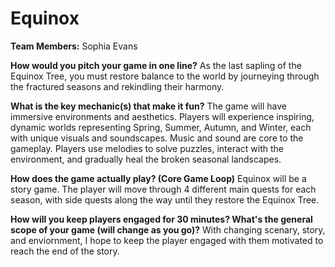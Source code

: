 # Equinox

**Team Members:** Sophia Evans

**How would you pitch your game in one line?**
As the last sapling of the Equinox Tree, you must restore balance to the world by journeying through the fractured seasons and rekindling their harmony.

**What is the key mechanic(s) that make it fun?**
The game will have immersive environments and aesthetics. Players will experience inspiring, dynamic worlds representing Spring, Summer, Autumn, and Winter, each with unique visuals and soundscapes. 
Music and sound are core to the gameplay. Players use melodies to solve puzzles, interact with the environment, and gradually heal the broken seasonal landscapes.

**How does the game actually play? (Core Game Loop)**
Equinox will be a story game. The player will move through 4 different main quests for each season, with side quests along the way until they restore the Equinox Tree.

**How will you keep players engaged for 30 minutes? What's the general scope of your game (will change as you go)?**
With changing scenary, story, and enviornment, I hope to keep the player engaged with them motivated to reach the end of the story.
